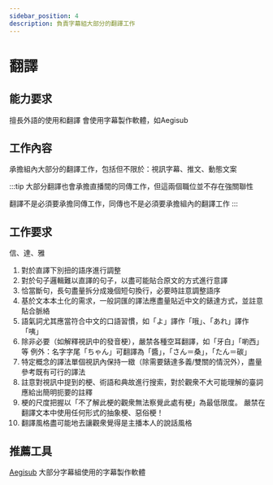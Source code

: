 ```yaml
---
sidebar_position: 4
description: 負責字幕組大部分的翻譯工作
---
```


# 翻譯

## 能力要求
擅長外語的使用和翻譯
會使用字幕製作軟體，如Aegisub

## 工作內容
承擔組內大部分的翻譯工作，包括但不限於：視訊字幕、推文、動態文案

:::tip
大部分翻譯也會承擔直播間的同傳工作，但這兩個職位並不存在強關聯性

翻譯不是必須要承擔同傳工作，同傳也不是必須要承擔組內的翻譯工作
:::

## 工作要求
信、達、雅

1.	對於直譯下別扭的語序進行調整
2.	對於句子邏輯難以直譯的句子，以盡可能貼合原文的方式進行意譯
3.	恰當斷句，長句盡量拆分成幾個短句換行，必要時註意調整語序
4.	基於文本本土化的需求，一般詞匯的譯法應盡量貼近中文的錶達方式，並註意貼合脈絡
5.	語氣詞尤其應當符合中文的口語習慣，如「よ」譯作「哦」、「あれ」譯作「咦」
6.	除非必要（如解釋視訊中的發音梗），嚴禁各種空耳翻譯，如「牙白」「喲西」等
例外：名字字尾「ちゃん」可翻譯為「醬」，「さん＝桑」，「たん＝碳」
7.	特定概念的譯法單個視訊內保持一緻（除需要錶達多義/雙關的情況外），盡量參考既有可行的譯法
8.	註意對視訊中提到的梗、術語和典故進行搜索，對於觀衆不大可能理解的臺詞應給出簡明扼要的註釋
9.	梗的尺度把握以「不了解此梗的觀衆無法察覺此處有梗」為最低限度。
嚴禁在翻譯文本中使用任何形式的抽象梗、惡俗梗！
10.	翻譯風格盡可能地去讓觀衆覺得是主播本人的說話風格

## 推薦工具
[Aegisub](https://github.com/Aegisub/Aegisub) 大部分字幕組使用的字幕製作軟體